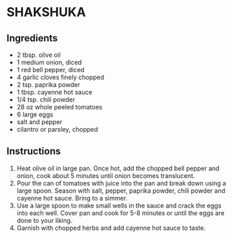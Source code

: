 # SHAKSHUKA


## Ingredients

- 2 tbsp. olive oil
- 1 medium onion, diced
- 1 red bell pepper, diced
- 4 garlic cloves finely chopped
- 2 tsp. paprika powder
- 1 tbsp. cayenne hot sauce
- 1/4 tsp. chili powder
- 28 oz whole peeled tomatoes
- 6 large eggs
- salt and pepper
- cilantro or parsley, chopped


## Instructions

1. Heat olive oil in large pan. Once hot, add the chopped bell pepper and onion, cook about 5 minutes until onion becomes translucent.
2. Pour the can of tomatoes with juice into the pan and break down using a large spoon. Season with salt, pepper, paprika powder, chili powder and cayenne hot sauce. Bring to a simmer.
3. Use a large spoon to make small wells in the sauce and crack the eggs into each well. Cover pan and cook for 5-8 minutes or until the eggs are done to your liking.
4. Garnish with chopped herbs and add cayenne hot sauce to taste.